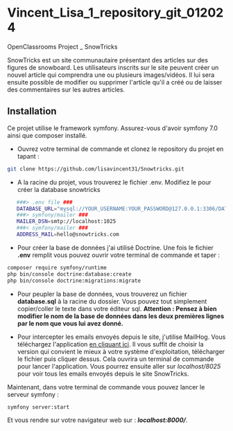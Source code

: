 # Vincent_Lisa_1_repository_git_012024
 OpenClassrooms Project _ SnowTricks

 SnowTricks est un site communautaire présentant des articles sur des figures de snowboard. Les utilisateurs inscrits sur le site peuvent créer un nouvel article qui comprendra une ou plusieurs images/vidéos. Il lui sera ensuite possible de modifier ou supprimer l'article qu'il a créé ou de laisser des commentaires sur les autres articles.

## Installation
 Ce projet utilise le framework symfony. Assurez-vous d'avoir symfony 7.0 ainsi que composer installé.

 - Ouvrez votre terminal de commande et clonez le repository du projet en tapant : 
 ```bash
 git clone https://github.com/lisavincent31/Snowtricks.git
 ```
 - A la racine du projet, vous trouverez le fichier .env. Modifiez le pour créer la database snowtricks
 ```bash
    ###> .env file ###
    DATABASE_URL="mysql://YOUR_USERNAME:YOUR_PASSWORD@127.0.0.1:3306/DATABASE_NAME"
    ###> symfony/mailer ###
    MAILER_DSN=smtp://localhost:1025
    ###< symfony/mailer ###
    ADDRESS_MAIL=hello@snowtricks.com
 ```

 - Pour créer la base de données j'ai utilisé Doctrine. Une fois le fichier **.env** remplit vous pouvez ouvrir votre terminal de commande et taper : 
 ```bash
 composer require symfony/runtime
 php bin/console doctrine:database:create
 php bin/console doctrine:migrations:migrate
 ```
 - Pour peupler la base de données, vous trouverez un fichier **database.sql** à la racine du dossier. Vous pouvez tout simplement copier/coller le texte dans votre éditeur sql.
 **Attention : Pensez à bien modifier le nom de la base de données dans les deux premières lignes par le nom que vous lui avez donné.**

  - Pour intercepter les emails envoyés depuis le site, j'utilise MailHog. Vous téléchargez l'application [en cliquant ici](https://github.com/mailhog/MailHog/releases/v1.0.0). Il vous suffit de choisir la version qui convient le mieux à votre système d'exploitation, télécharger le fichier puis cliquer dessus. Cela ouvrira un terminal de commande pour lancer l'application. Vous pourrez ensuite aller sur *localhost/8025* pour voir tous les emails envoyés depuis le site SnowTricks.
 
Maintenant, dans votre terminal de commande vous pouvez lancer le serveur symfony :
```bash
symfony server:start
```
Et vous rendre sur votre navigateur web sur : **_localhost:8000/_**.
